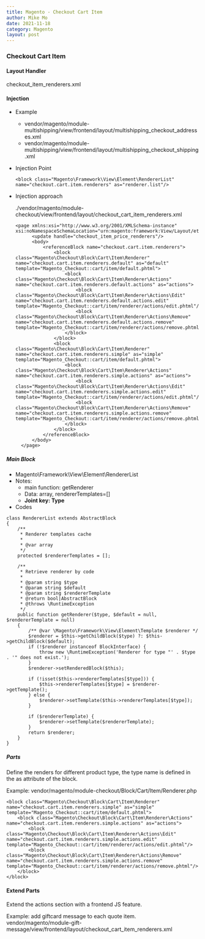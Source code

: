 ```yaml
---
title: Magento - Checkout Cart Item
author: Mike Mo
date: 2021-11-18
category: Magento
layout: post
---
```


### Checkout Cart Item

#### Layout Handler
checkout_item_renderers.xml

#### Injection
- Example
  - vendor/magento/module-multishipping/view/frontend/layout/multishipping_checkout_addresses.xml
  - vendor/magento/module-multishipping/view/frontend/layout/multishipping_checkout_shipping.xml
  
- Injection Point
    ```
    <block class="Magento\Framework\View\Element\RendererList" name="checkout.cart.item.renderers" as="renderer.list"/>
    ```

- Injection approach
  
  ./vendor/magento/module-checkout/view/frontend/layout/checkout_cart_item_renderers.xml
  
  ```
  <page xmlns:xsi="http://www.w3.org/2001/XMLSchema-instance" xsi:noNamespaceSchemaLocation="urn:magento:framework:View/Layout/etc/page_configuration.xsd">
        <update handle="checkout_item_price_renderers"/>
        <body>
            <referenceBlock name="checkout.cart.item.renderers">
                <block class="Magento\Checkout\Block\Cart\Item\Renderer" name="checkout.cart.item.renderers.default" as="default" template="Magento_Checkout::cart/item/default.phtml">
                    <block class="Magento\Checkout\Block\Cart\Item\Renderer\Actions" name="checkout.cart.item.renderers.default.actions" as="actions">
                        <block class="Magento\Checkout\Block\Cart\Item\Renderer\Actions\Edit" name="checkout.cart.item.renderers.default.actions.edit" template="Magento_Checkout::cart/item/renderer/actions/edit.phtml"/>
                        <block class="Magento\Checkout\Block\Cart\Item\Renderer\Actions\Remove" name="checkout.cart.item.renderers.default.actions.remove" template="Magento_Checkout::cart/item/renderer/actions/remove.phtml"/>
                    </block>
                </block>
                <block class="Magento\Checkout\Block\Cart\Item\Renderer" name="checkout.cart.item.renderers.simple" as="simple" template="Magento_Checkout::cart/item/default.phtml">
                    <block class="Magento\Checkout\Block\Cart\Item\Renderer\Actions" name="checkout.cart.item.renderers.simple.actions" as="actions">
                        <block class="Magento\Checkout\Block\Cart\Item\Renderer\Actions\Edit" name="checkout.cart.item.renderers.simple.actions.edit" template="Magento_Checkout::cart/item/renderer/actions/edit.phtml"/>
                        <block class="Magento\Checkout\Block\Cart\Item\Renderer\Actions\Remove" name="checkout.cart.item.renderers.simple.actions.remove" template="Magento_Checkout::cart/item/renderer/actions/remove.phtml"/>
                    </block>
                </block>
            </referenceBlock>
        </body>
    </page>

  ```
##### Main Block
- Magento\Framework\View\Element\RendererList
- Notes:
  - main function: getRenderer
  - Data: array, rendererTemplates=[]
  - <strong>Joint key: Type</strong>
- Codes
  
```
class RendererList extends AbstractBlock
{
    /**
     * Renderer templates cache
     *
     * @var array
     */
    protected $rendererTemplates = [];

    /**
     * Retrieve renderer by code
     *
     * @param string $type
     * @param string $default
     * @param string $rendererTemplate
     * @return bool|AbstractBlock
     * @throws \RuntimeException
     */
    public function getRenderer($type, $default = null, $rendererTemplate = null)
    {
        /** @var \Magento\Framework\View\Element\Template $renderer */
        $renderer = $this->getChildBlock($type) ?: $this->getChildBlock($default);
        if (!$renderer instanceof BlockInterface) {
            throw new \RuntimeException('Renderer for type "' . $type . '" does not exist.');
        }
        $renderer->setRenderedBlock($this);

        if (!isset($this->rendererTemplates[$type])) {
            $this->rendererTemplates[$type] = $renderer->getTemplate();
        } else {
            $renderer->setTemplate($this->rendererTemplates[$type]);
        }

        if ($rendererTemplate) {
            $renderer->setTemplate($rendererTemplate);
        }
        return $renderer;
    }
}
```
##### Parts
Define the renders for different product type, the type name is defined in the as attribute of the block.

Example: vendor/magento/module-checkout/Block/Cart/Item/Renderer.php

```
<block class="Magento\Checkout\Block\Cart\Item\Renderer" name="checkout.cart.item.renderers.simple" as="simple" template="Magento_Checkout::cart/item/default.phtml">
    <block class="Magento\Checkout\Block\Cart\Item\Renderer\Actions" name="checkout.cart.item.renderers.simple.actions" as="actions">
        <block class="Magento\Checkout\Block\Cart\Item\Renderer\Actions\Edit" name="checkout.cart.item.renderers.simple.actions.edit" template="Magento_Checkout::cart/item/renderer/actions/edit.phtml"/>
        <block class="Magento\Checkout\Block\Cart\Item\Renderer\Actions\Remove" name="checkout.cart.item.renderers.simple.actions.remove" template="Magento_Checkout::cart/item/renderer/actions/remove.phtml"/>
    </block>
</block>
```

#### Extend Parts
Extend the actions section with a frontend JS feature.

Example: add giftcard message to each quote item.
vendor/magento/module-gift-message/view/frontend/layout/checkout_cart_item_renderers.xml

